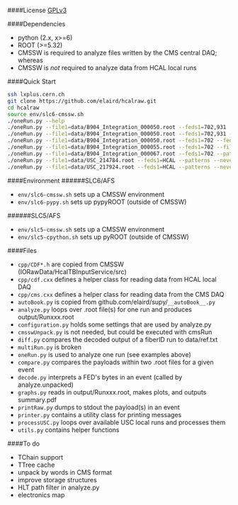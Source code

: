####License
[GPLv3](http://www.gnu.org/licenses/gpl.html)

####Dependencies
* python (2.x, x>=6)
* ROOT (>=5.32)
* CMSSW is required to analyze files written by the CMS central DAQ; whereas
* CMSSW is *not* required to analyze data from HCAL local runs

####Quick Start
```bash
ssh lxplus.cern.ch
git clone https://github.com/elaird/hcalraw.git
cd hcalraw
source env/slc6-cmssw.sh
./oneRun.py --help
./oneRun.py --file1=data/B904_Integration_000050.root --feds1=702,931
./oneRun.py --file1=data/B904_Integration_000050.root --feds1=702,931 --nevents=1 --dump=4
./oneRun.py --file1=data/B904_Integration_000050.root --feds1=702 --feds2=931 --shiftFibCh2
./oneRun.py --file1=data/B904_Integration_000055.root --feds1=702 --file2=data/mol_run55.root --feds2=931
./oneRun.py --file1=data/B904_Integration_000067.root --feds1=702 --patterns --nevents=1
./oneRun.py --file1=data/USC_214784.root --feds1=HCAL --patterns --nevents=1
./oneRun.py --file1=data/USC_217924.root --feds1=HCAL --patterns --nevents=1 | ./diff.py
```

####Environment
######SLC6/AFS
* `env/slc6-cmssw.sh` sets up a CMSSW environment
* `env/slc6-pypy.sh` sets up pypyROOT (outside of CMSSW)

######SLC5/AFS
* `env/slc5-cmssw.sh` sets up a CMSSW environment
* `env/slc5-cpython.sh` sets up pyROOT (outside of CMSSW)

####Files
* `cpp/CDF*.h` are copied from CMSSW (IORawData/HcalTBInputService/src)
* `cpp/cdf.cxx` defines a helper class for reading data from HCAL local DAQ
* `cpp/cms.cxx` defines a helper class for reading data from the CMS DAQ
* `autoBook.py` is copied from github.com/elaird/supy/`__autoBook__.py`
* `analyze.py` loops over .root file(s) for one run and produces output/Runxxx.root
* `configuration.py` holds some settings that are used by analyze.py
* `cmsswUnpack.py` is not needed, but could be executed with cmsRun
* `diff.py` compares the decoded output of a fiberID run to data/ref.txt
* `multiRun.py` is broken
* `oneRun.py` is used to analyze one run (see examples above)
* `compare.py` compares the payloads within two .root files for a given event
* `decode.py` interprets a FED's bytes in an event (called by analyze.unpacked)
* `graphs.py` reads in output/Runxxx.root, makes plots, and outputs summary.pdf
* `printRaw.py` dumps to stdout the payload(s) in an event
* `printer.py` contains a utility class for printing messages
* `processUSC.py` loops over available USC local runs and processes them
* `utils.py` contains helper functions

####To do
* TChain support
* TTree cache
* unpack by words in CMS format
* improve storage structures
* HLT path filter in analyze.py
* electronics map

